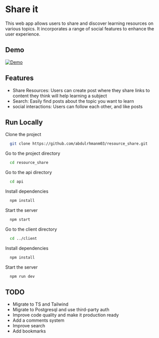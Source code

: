 # Share it

This web app allows users to share and discover learning resources on various topics.
It incorporates a range of social features to enhance the user experience.

## Demo

[![Demo](https://img.youtube.com/vi/Cz-tSzJd2Uw/0.jpg)](https://www.youtube.com/watch?v=Cz-tSzJd2Uw)

## Features

-   Share Resources: Users can create post where they share links to content they think will help learning a subject
-   Search: Easily find posts about the topic you want to learn
-   social interactions: Users can follow each other, and like posts

## Run Locally

Clone the project

```bash
  git clone https://github.com/abdulrhmanm03/resource_share.git
```

Go to the project directory

```bash
  cd resource_share
```

Go to the api directory

```bash
  cd api
```

Install dependencies

```bash
  npm install
```

Start the server

```bash
  npm start
```

Go to the client directory

```bash
  cd ../client
```

Install dependencies

```bash
  npm install
```

Start the server

```bash
  npm run dev
```

## TODO

-   Migrate to TS and Tailwind
-   Migrate to Postgresql and use third-party auth
-   Improve code quality and make it production ready
-   Add a comments system
-   Improve search
-   Add bookmarks
